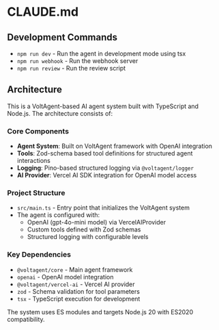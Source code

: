 # CLAUDE.md

## Development Commands

- `npm run dev` - Run the agent in development mode using tsx
- `npm run webhook` - Run the webhook server
- `npm run review` - Run the review script

## Architecture

This is a VoltAgent-based AI agent system built with TypeScript and Node.js. The architecture consists of:

### Core Components

- **Agent System**: Built on VoltAgent framework with OpenAI integration
- **Tools**: Zod-schema based tool definitions for structured agent interactions
- **Logging**: Pino-based structured logging via `@voltagent/logger`
- **AI Provider**: Vercel AI SDK integration for OpenAI model access

### Project Structure

- `src/main.ts` - Entry point that initializes the VoltAgent system
- The agent is configured with:
  - OpenAI (gpt-4o-mini model) via VercelAIProvider
  - Custom tools defined with Zod schemas
  - Structured logging with configurable levels

### Key Dependencies

- `@voltagent/core` - Main agent framework
- `openai` - OpenAI model integration
- `@voltagent/vercel-ai` - Vercel AI provider
- `zod` - Schema validation for tool parameters
- `tsx` - TypeScript execution for development

The system uses ES modules and targets Node.js 20 with ES2020 compatibility.
